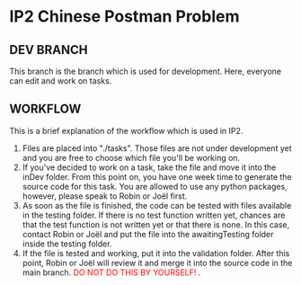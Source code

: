 # IP2 Chinese Postman Problem

## DEV BRANCH  
This branch is the branch which is used for development. Here, everyone can
edit and work on tasks.  
  
## WORKFLOW  
This is a brief explanation of the workflow which is used in IP2.
  
1. Files are placed into "./tasks". Those files are not under development yet and you are free to choose which file you'll be working on.  
2. If you've decided to work on a task, take the file and move it into the  inDev folder. From this point on, you have one week time to generate the source code for this task. You are allowed to use any python packages, however, please speak to Robin or Joël first.
3. As soon as the file is finished, the code can be tested with files available in the testing folder. If there is no test function written yet, chances are that the test function is not written yet or that there is none. In this case, contact Robin or Joël and put the file into the awaitingTesting folder inside the testing folder.
4. If the file is tested and working, put it into the validation folder. After this point, Robin or Joël will review it and merge it into the source code in the main branch. <span style="color:red">DO NOT DO THIS BY YOURSELF! </span>.



